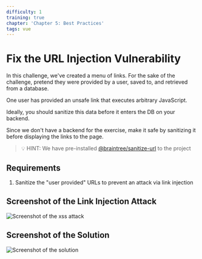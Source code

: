 ```yaml
---
difficulty: 1
training: true
chapter: 'Chapter 5: Best Practices'
tags: vue
---
```


# Fix the URL Injection Vulnerability

In this challenge, we've created a menu of links.
For the sake of the challenge, pretend they were provided by a user,
saved to, and retrieved from a database.

One user has provided an unsafe link that executes arbitrary JavaScript.

Ideally, you should sanitize this data before it enters the DB on your backend.

Since we don't have a backend for the exercise, make it safe by sanitizing it
before displaying the links to the page.

> 💡 HINT: We have pre-installed [@braintree/sanitize-url](https://www.npmjs.com/package/@braintree/sanitize-url) to the project

## Requirements

1. Sanitize the "user provided" URLs to prevent an attack via link injection

## Screenshot of the Link Injection Attack

![Screenshot of the xss attack](https://images.certificates.dev/csvd-training-code-challenge-19-before.gif)

## Screenshot of the Solution

![Screenshot of the solution](https://images.certificates.dev/csvd-training-code-challenge-19.gif)
